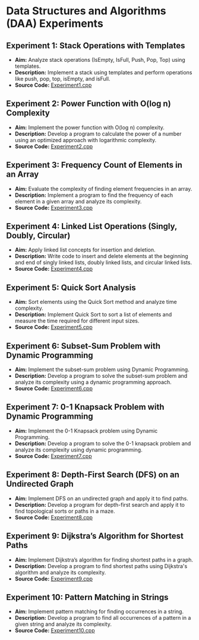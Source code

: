 # Data Structures and Algorithms (DAA) Experiments

## Experiment 1: Stack Operations with Templates
- **Aim:** Analyze stack operations (IsEmpty, IsFull, Push, Pop, Top) using templates.
- **Description:** Implement a stack using templates and perform operations like push, pop, top, isEmpty, and isFull.
- **Source Code:** [Experiment1.cpp](link_to_code)

## Experiment 2: Power Function with O(log n) Complexity
- **Aim:** Implement the power function with O(log n) complexity.
- **Description:** Develop a program to calculate the power of a number using an optimized approach with logarithmic complexity.
- **Source Code:** [Experiment2.cpp](link_to_code)

## Experiment 3: Frequency Count of Elements in an Array
- **Aim:** Evaluate the complexity of finding element frequencies in an array.
- **Description:** Implement a program to find the frequency of each element in a given array and analyze its complexity.
- **Source Code:** [Experiment3.cpp](link_to_code)

## Experiment 4: Linked List Operations (Singly, Doubly, Circular)
- **Aim:** Apply linked list concepts for insertion and deletion.
- **Description:** Write code to insert and delete elements at the beginning and end of singly linked lists, doubly linked lists, and circular linked lists.
- **Source Code:** [Experiment4.cpp](link_to_code)

## Experiment 5: Quick Sort Analysis
- **Aim:** Sort elements using the Quick Sort method and analyze time complexity.
- **Description:** Implement Quick Sort to sort a list of elements and measure the time required for different input sizes.
- **Source Code:** [Experiment5.cpp](link_to_code)

## Experiment 6: Subset-Sum Problem with Dynamic Programming
- **Aim:** Implement the subset-sum problem using Dynamic Programming.
- **Description:** Develop a program to solve the subset-sum problem and analyze its complexity using a dynamic programming approach.
- **Source Code:** [Experiment6.cpp](link_to_code)

## Experiment 7: 0-1 Knapsack Problem with Dynamic Programming
- **Aim:** Implement the 0-1 Knapsack problem using Dynamic Programming.
- **Description:** Develop a program to solve the 0-1 knapsack problem and analyze its complexity using dynamic programming.
- **Source Code:** [Experiment7.cpp](link_to_code)

## Experiment 8: Depth-First Search (DFS) on an Undirected Graph
- **Aim:** Implement DFS on an undirected graph and apply it to find paths.
- **Description:** Develop a program for depth-first search and apply it to find topological sorts or paths in a maze.
- **Source Code:** [Experiment8.cpp](link_to_code)

## Experiment 9: Dijkstra’s Algorithm for Shortest Paths
- **Aim:** Implement Dijkstra’s algorithm for finding shortest paths in a graph.
- **Description:** Develop a program to find shortest paths using Dijkstra's algorithm and analyze its complexity.
- **Source Code:** [Experiment9.cpp](link_to_code)

## Experiment 10: Pattern Matching in Strings
- **Aim:** Implement pattern matching for finding occurrences in a string.
- **Description:** Develop a program to find all occurrences of a pattern in a given string and analyze its complexity.
- **Source Code:** [Experiment10.cpp](link_to_code)

